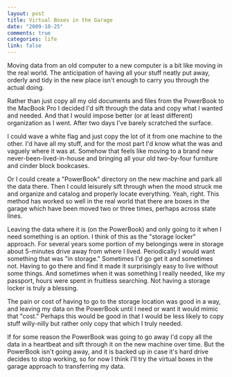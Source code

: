 ```yaml
--- 
layout: post
title: Virtual Boxes in the Garage
date: "2009-10-25"
comments: true
categories: life
link: false
---
```

Moving data from an old computer to a new computer is a bit like moving in the real world. The anticipation of having all your stuff neatly put away, orderly and tidy in the new place isn't enough to carry you through the actual doing.

Rather than just copy all my old documents and files from the PowerBook to the MacBook Pro I decided I'd sift through the data and copy what I wanted and needed. And that I would impose better (or at least different) organization as I went. After two days I've barely scratched the surface.

I could wave a white flag and just copy the lot of it from one machine to the other. I'd have all my stuff, and for the most part I'd know what the was and vaguely where it was at. Somehow that feels like moving to a brand new never-been-lived-in-house and bringing all your old two-by-four furniture and cinder block bookcases.

Or I could create a "PowerBook" directory on the new machine and park all the data there. Then I could leisurely sift through when the mood struck me and organize and catalog and properly locate everything. Yeah, right. This method has worked so well in the real world that there are boxes in the garage which have been moved two or three times, perhaps across state lines.

Leaving the data where it is (on the PowerBook) and only going to it when I need something is an option. I think of this as the "storage locker" approach. For several years some portion of my belongings were in storage about 5-minutes drive away from where I lived. Periodically I would want something that was "in storage." Sometimes I'd go get it and sometimes not. Having to go there and find it made it surprisingly easy to live without some things. And sometimes when it was something I really needed, like my passport, hours were spent in fruitless searching. Not having a storage locker is truly a blessing.

The pain or cost of having to go to the storage location was good in a way, and leaving my data on the PowerBook until I need or want it would mimic that "cost." Perhaps this would be good in that I would be less likely to copy stuff willy-nilly but rather only copy that which I truly needed.

If for some reason the PowerBook was going to go away I'd copy all the data in a heartbeat and sift through it on the new machine over time. But the PowerBook isn't going away, and it is backed up in case it's hard drive decides to stop working, so for now I think I'll try the virtual boxes in the garage approach to transferring my data.
